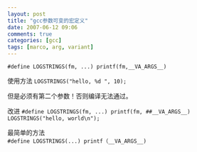 ```yaml
---
layout: post
title: "gcc参数可变的宏定义"
date: 2007-06-12 09:06
comments: true
categories: [gcc]
tags: [marco, arg, variant]
---
```


`#define LOGSTRINGS(fm, ...) printf(fm,__VA_ARGS__)`

使用方法
`LOGSTRINGS("hello, %d ", 10);`

但是必须有第二个参数！否则编译无法通过。


改进
`#define LOGSTRINGS(fm, ...) printf(fm, ##__VA_ARGS__)`	
`LOGSTRINGS("hello, world\n");`	

最简单的方法	
`#define LOGSTRINGS(...) printf（__VA_ARGS__)`
